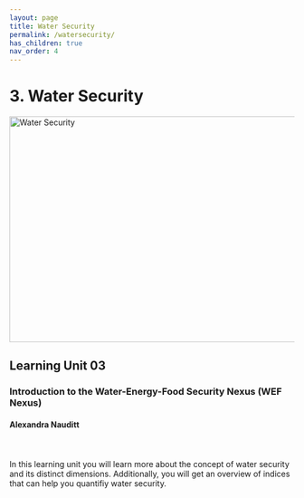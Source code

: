 ```yaml
---
layout: page
title: Water Security
permalink: /watersecurity/
has_children: true
nav_order: 4
---
```

# **3. Water Security**

<img src="/wef-nexus-online-course/assets/water-dimensions.png"
     alt="Water Security"
     width="619"
     height="399">

## Learning Unit 03
### Introduction to the Water-Energy-Food Security Nexus (WEF Nexus)
#### Alexandra Nauditt 
<br/> <br/>
In this learning unit you will learn more about the concept of water security and its distinct 
dimensions. Additionally, you will get an overview of indices that can help you  quantifiy water security.